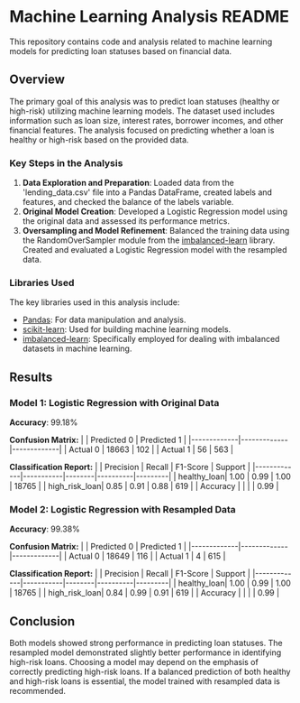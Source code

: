 # Machine Learning Analysis README

This repository contains code and analysis related to machine learning models for predicting loan statuses based on financial data.

## Overview

The primary goal of this analysis was to predict loan statuses (healthy or high-risk) utilizing machine learning models. The dataset used includes information such as loan size, interest rates, borrower incomes, and other financial features. The analysis focused on predicting whether a loan is healthy or high-risk based on the provided data.

### Key Steps in the Analysis

1. **Data Exploration and Preparation**: Loaded data from the 'lending_data.csv' file into a Pandas DataFrame, created labels and features, and checked the balance of the labels variable.
2. **Original Model Creation**: Developed a Logistic Regression model using the original data and assessed its performance metrics.
3. **Oversampling and Model Refinement**: Balanced the training data using the RandomOverSampler module from the [imbalanced-learn](https://imbalanced-learn.org/stable/) library. Created and evaluated a Logistic Regression model with the resampled data.

### Libraries Used

The key libraries used in this analysis include:
- [Pandas](https://pandas.pydata.org/docs/): For data manipulation and analysis.
- [scikit-learn](https://scikit-learn.org/stable/): Used for building machine learning models.
- [imbalanced-learn](https://imbalanced-learn.org/stable/): Specifically employed for dealing with imbalanced datasets in machine learning.

## Results

### Model 1: Logistic Regression with Original Data
**Accuracy**: 99.18%

**Confusion Matrix:**
|             | Predicted 0 | Predicted 1 |
|-------------|-------------|-------------|
| Actual 0    | 18663       | 102         |
| Actual 1    | 56          | 563         |

**Classification Report:** 
|             | Precision | Recall | F1-Score | Support |
|-------------|-----------|--------|----------|---------|
| healthy_loan| 1.00      | 0.99   | 1.00     | 18765   |
| high_risk_loan| 0.85     | 0.91   | 0.88     | 619     |
| Accuracy    |           |        |          | 0.99    |

### Model 2: Logistic Regression with Resampled Data
**Accuracy**: 99.38%

**Confusion Matrix:**
|             | Predicted 0 | Predicted 1 |
|-------------|-------------|-------------|
| Actual 0    | 18649       | 116         |
| Actual 1    | 4           | 615         |

**Classification Report:** 
|             | Precision | Recall | F1-Score | Support |
|-------------|-----------|--------|----------|---------|
| healthy_loan| 1.00      | 0.99   | 1.00     | 18765   |
| high_risk_loan| 0.84     | 0.99   | 0.91     | 619     |
| Accuracy    |           |        |          | 0.99    |

## Conclusion

Both models showed strong performance in predicting loan statuses. The resampled model demonstrated slightly better performance in identifying high-risk loans. Choosing a model may depend on the emphasis of correctly predicting high-risk loans. If a balanced prediction of both healthy and high-risk loans is essential, the model trained with resampled data is recommended.
